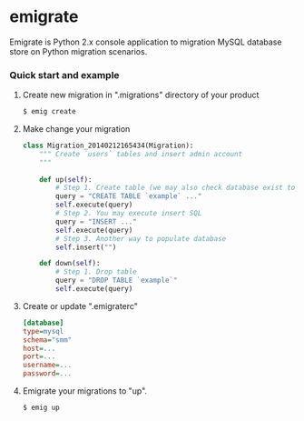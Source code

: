 emigrate
========

Emigrate is Python 2.x console application to migration MySQL database store on Python migration scenarios.

### Quick start and example

1. Create new migration in ".migrations" directory of your product

    ```bash
    $ emig create
    ```

2. Make change your migration

    ```py
    class Migration_20140212165434(Migration):
        """ Create `users` tables and insert admin account
        """
        
        def up(self):
            # Step 1. Create table (we may also check database exist to provide idempotency)
            query = "CREATE TABLE `example` ..."
            self.execute(query)
            # Step 2. You may execute insert SQL
            query = "INSERT ..."
            self.execute(query)
            # Step 3. Another way to populate database
            self.insert("")

        def down(self):
            # Step 1. Drop table
            query = "DROP TABLE `example`"
            self.execute(query)
    ```

2. Create or update ".emigraterc"

    ```ini
    [database]
    type=mysql
    schema="smm"
    host=...
    port=...
    username=...
    password=...
    ```

3. Emigrate your migrations to "up".

    ```bash
    $ emig up
    ```
